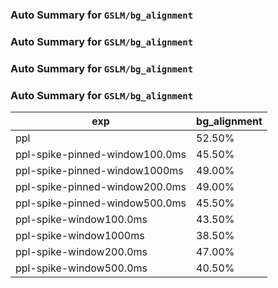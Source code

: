 ### Auto Summary for `GSLM/bg_alignment`

### Auto Summary for `GSLM/bg_alignment`

### Auto Summary for `GSLM/bg_alignment`

### Auto Summary for `GSLM/bg_alignment`

<!-- AUTO-GEN: SPLIT TABLE -->
| exp | bg_alignment |
| --- | --- |
| ppl | 52.50% |
| ppl-spike-pinned-window100.0ms | 45.50% |
| ppl-spike-pinned-window1000ms | 49.00% |
| ppl-spike-pinned-window200.0ms | 49.00% |
| ppl-spike-pinned-window500.0ms | 45.50% |
| ppl-spike-window100.0ms | 43.50% |
| ppl-spike-window1000ms | 38.50% |
| ppl-spike-window200.0ms | 47.00% |
| ppl-spike-window500.0ms | 40.50% |
<!-- AUTO-GEN: SPLIT TABLE -->
